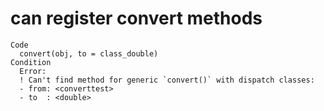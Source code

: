# can register convert methods

    Code
      convert(obj, to = class_double)
    Condition
      Error:
      ! Can't find method for generic `convert()` with dispatch classes:
      - from: <converttest>
      - to  : <double>

